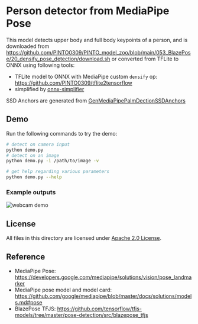 # Person detector from MediaPipe Pose

This model detects upper body and full body keypoints of a person, and is downloaded from https://github.com/PINTO0309/PINTO_model_zoo/blob/main/053_BlazePose/20_densify_pose_detection/download.sh or converted from TFLite to ONNX using following tools:

- TFLite model to ONNX with MediaPipe custom `densify` op: https://github.com/PINTO0309/tflite2tensorflow
- simplified by [onnx-simplifier](https://github.com/daquexian/onnx-simplifier)

SSD Anchors are generated from [GenMediaPipePalmDectionSSDAnchors](https://github.com/VimalMollyn/GenMediaPipePalmDectionSSDAnchors)

## Demo

Run the following commands to try the demo:

```bash
# detect on camera input
python demo.py
# detect on an image
python demo.py -i /path/to/image -v

# get help regarding various parameters
python demo.py --help
```

### Example outputs

![webcam demo](./example_outputs/mppersondet_demo.webp)

## License

All files in this directory are licensed under [Apache 2.0 License](LICENSE).

## Reference
- MediaPipe Pose: https://developers.google.com/mediapipe/solutions/vision/pose_landmarker
- MediaPipe pose model and model card: https://github.com/google/mediapipe/blob/master/docs/solutions/models.md#pose
- BlazePose TFJS: https://github.com/tensorflow/tfjs-models/tree/master/pose-detection/src/blazepose_tfjs
